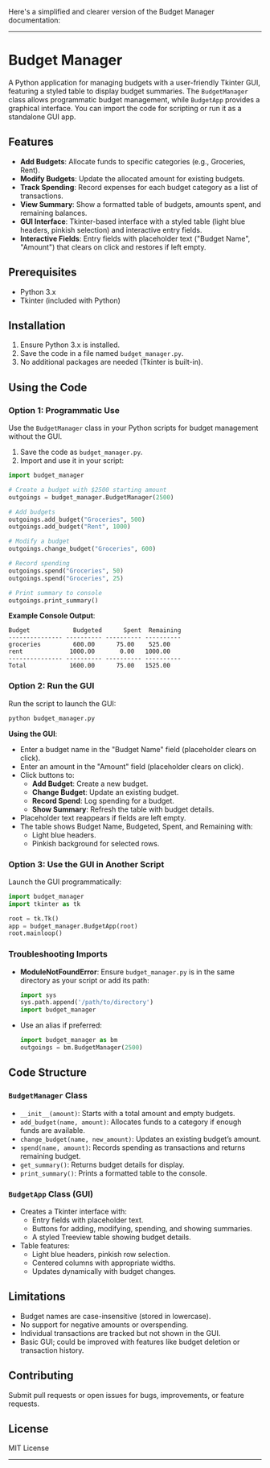Here's a simplified and clearer version of the Budget Manager documentation:

---

# Budget Manager

A Python application for managing budgets with a user-friendly Tkinter GUI, featuring a styled table to display budget summaries. The `BudgetManager` class allows programmatic budget management, while `BudgetApp` provides a graphical interface. You can import the code for scripting or run it as a standalone GUI app.

## Features
- **Add Budgets**: Allocate funds to specific categories (e.g., Groceries, Rent).
- **Modify Budgets**: Update the allocated amount for existing budgets.
- **Track Spending**: Record expenses for each budget category as a list of transactions.
- **View Summary**: Show a formatted table of budgets, amounts spent, and remaining balances.
- **GUI Interface**: Tkinter-based interface with a styled table (light blue headers, pinkish selection) and interactive entry fields.
- **Interactive Fields**: Entry fields with placeholder text ("Budget Name", "Amount") that clears on click and restores if left empty.

## Prerequisites
- Python 3.x
- Tkinter (included with Python)

## Installation
1. Ensure Python 3.x is installed.
2. Save the code in a file named `budget_manager.py`.
3. No additional packages are needed (Tkinter is built-in).

## Using the Code

### Option 1: Programmatic Use
Use the `BudgetManager` class in your Python scripts for budget management without the GUI.

1. Save the code as `budget_manager.py`.
2. Import and use it in your script:

```python
import budget_manager

# Create a budget with $2500 starting amount
outgoings = budget_manager.BudgetManager(2500)

# Add budgets
outgoings.add_budget("Groceries", 500)
outgoings.add_budget("Rent", 1000)

# Modify a budget
outgoings.change_budget("Groceries", 600)

# Record spending
outgoings.spend("Groceries", 50)
outgoings.spend("Groceries", 25)

# Print summary to console
outgoings.print_summary()
```

**Example Console Output**:
```
Budget            Budgeted      Spent  Remaining
--------------- ---------- ---------- ----------
groceries         600.00      75.00    525.00
rent             1000.00       0.00   1000.00
--------------- ---------- ---------- ----------
Total            1600.00      75.00   1525.00
```

### Option 2: Run the GUI
Run the script to launch the GUI:
```bash
python budget_manager.py
```

**Using the GUI**:
- Enter a budget name in the "Budget Name" field (placeholder clears on click).
- Enter an amount in the "Amount" field (placeholder clears on click).
- Click buttons to:
  - **Add Budget**: Create a new budget.
  - **Change Budget**: Update an existing budget.
  - **Record Spend**: Log spending for a budget.
  - **Show Summary**: Refresh the table with budget details.
- Placeholder text reappears if fields are left empty.
- The table shows Budget Name, Budgeted, Spent, and Remaining with:
  - Light blue headers.
  - Pinkish background for selected rows.

### Option 3: Use the GUI in Another Script
Launch the GUI programmatically:

```python
import budget_manager
import tkinter as tk

root = tk.Tk()
app = budget_manager.BudgetApp(root)
root.mainloop()
```

### Troubleshooting Imports
- **ModuleNotFoundError**: Ensure `budget_manager.py` is in the same directory as your script or add its path:
  ```python
  import sys
  sys.path.append('/path/to/directory')
  import budget_manager
  ```
- Use an alias if preferred:
  ```python
  import budget_manager as bm
  outgoings = bm.BudgetManager(2500)
  ```

## Code Structure

### `BudgetManager` Class
- `__init__(amount)`: Starts with a total amount and empty budgets.
- `add_budget(name, amount)`: Allocates funds to a category if enough funds are available.
- `change_budget(name, new_amount)`: Updates an existing budget’s amount.
- `spend(name, amount)`: Records spending as transactions and returns remaining budget.
- `get_summary()`: Returns budget details for display.
- `print_summary()`: Prints a formatted table to the console.

### `BudgetApp` Class (GUI)
- Creates a Tkinter interface with:
  - Entry fields with placeholder text.
  - Buttons for adding, modifying, spending, and showing summaries.
  - A styled Treeview table showing budget details.
- Table features:
  - Light blue headers, pinkish row selection.
  - Centered columns with appropriate widths.
  - Updates dynamically with budget changes.

## Limitations
- Budget names are case-insensitive (stored in lowercase).
- No support for negative amounts or overspending.
- Individual transactions are tracked but not shown in the GUI.
- Basic GUI; could be improved with features like budget deletion or transaction history.

## Contributing
Submit pull requests or open issues for bugs, improvements, or feature requests.

## License
MIT License

---
